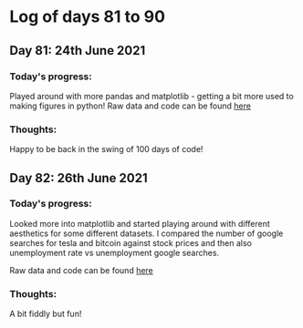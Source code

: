 # Log of days 81 to 90

## Day 81: 24th June 2021

### Today's progress:

Played around with more pandas and matplotlib - getting a bit more used to making figures in python! Raw data and code can be found [here](https://github.com/blain1995/100DaysOfCode/blob/main/scripts/days81to90/day81)

### Thoughts:

Happy to be back in the swing of 100 days of code!

## Day 82: 26th June 2021

### Today's progress:

Looked more into matplotlib and started playing around with different aesthetics for some different datasets. I compared the number of google searches for tesla and bitcoin against stock prices and then also unemployment rate vs unemployment google searches.

Raw data and code can be found [here](https://github.com/blain1995/100DaysOfCode/blob/main/scripts/days81to90/day82)

### Thoughts:

A bit fiddly but fun!
